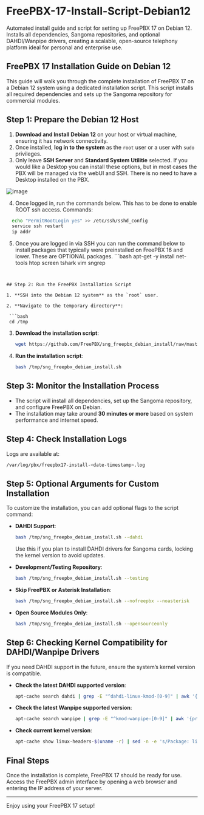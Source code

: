 # FreePBX-17-Install-Script-Debian12
Automated install guide and script for setting up FreePBX 17 on Debian 12. Installs all dependencies, Sangoma repositories, and optional DAHDI/Wanpipe drivers, creating a scalable, open-source telephony platform ideal for personal and enterprise use.

## FreePBX 17 Installation Guide on Debian 12

This guide will walk you through the complete installation of FreePBX 17 on a Debian 12 system using a dedicated installation script. This script installs all required dependencies and sets up the Sangoma repository for commercial modules.

## Step 1: Prepare the Debian 12 Host

1. **Download and Install Debian 12** on your host or virtual machine, ensuring it has network connectivity.
2. Once installed, **log in to the system** as the `root` user or a user with `sudo` privileges.
3. Only leave **SSH Server** and **Standard System Utilitie** selected. If you would like a Desktop you can install these options, but in most cases the PBX will be managed via the webUI and SSH. There is no need to have a Desktop installed on the PBX.


 ![image](https://github.com/user-attachments/assets/055e24c1-fffe-4392-a196-c900434e9534)

   
4. Once logged in, run the commands below. This has to be done to enable ROOT ssh access. 
Commands:
  ```bash
    echo "PermitRootLogin yes" >> /etc/ssh/sshd_config
    service ssh restart
    ip addr
 ```
 5.  Once you are logged in via SSH you can run the command below to install packages that typically were preinstalled on FreePBX 16 and lower. These are OPTIONAL packages.
    ```bash
     apt-get -y install net-tools htop screen tshark vim sngrep
  ```


## Step 2: Run the FreePBX Installation Script

1. **SSH into the Debian 12 system** as the `root` user.

2. **Navigate to the temporary directory**:

   ```bash
   cd /tmp
   ```

3. **Download the installation script**:
   ```bash
   wget https://github.com/FreePBX/sng_freepbx_debian_install/raw/master/sng_freepbx_debian_install.sh -O /tmp/sng_freepbx_debian_install.sh
   ```

4. **Run the installation script**:
   ```bash
   bash /tmp/sng_freepbx_debian_install.sh
   ```

## Step 3: Monitor the Installation Process

- The script will install all dependencies, set up the Sangoma repository, and configure FreePBX on Debian.
- The installation may take around **30 minutes or more** based on system performance and internet speed.

## Step 4: Check Installation Logs

Logs are available at:
```bash
/var/log/pbx/freepbx17-install-<date-timestamp>.log
```

## Step 5: Optional Arguments for Custom Installation

To customize the installation, you can add optional flags to the script command:

- **DAHDI Support**:
   ```bash
   bash /tmp/sng_freepbx_debian_install.sh --dahdi
   ```
   Use this if you plan to install DAHDI drivers for Sangoma cards, locking the kernel version to avoid updates.

- **Development/Testing Repository**:
   ```bash
   bash /tmp/sng_freepbx_debian_install.sh --testing
   ```

- **Skip FreePBX or Asterisk Installation**:
   ```bash
   bash /tmp/sng_freepbx_debian_install.sh --nofreepbx --noasterisk
   ```

- **Open Source Modules Only**:
   ```bash
   bash /tmp/sng_freepbx_debian_install.sh --opensourceonly
   ```

## Step 6: Checking Kernel Compatibility for DAHDI/Wanpipe Drivers

If you need DAHDI support in the future, ensure the system’s kernel version is compatible.

- **Check the latest DAHDI supported version**:
   ```bash
   apt-cache search dahdi | grep -E "^dahdi-linux-kmod-[0-9]" | awk '{print $1}' | awk -F'-' '{print $4"-"$5}' | sort -n | tail -1
   ```

- **Check the latest Wanpipe supported version**:
   ```bash
   apt-cache search wanpipe | grep -E "^kmod-wanpipe-[0-9]" | awk '{print $1}' | awk -F'-' '{print $3"-"$4}' | sort -n | tail -1
   ```

- **Check current kernel version**:
   ```bash
   apt-cache show linux-headers-$(uname -r) | sed -n -e 's/Package: linux-headers-\([[:digit:].-]*\).*/\1/' -e 's/-\$//p'
   ```

## Final Steps

Once the installation is complete, FreePBX 17 should be ready for use. Access the FreePBX admin interface by opening a web browser and entering the IP address of your server.

--- 

Enjoy using your FreePBX 17 setup!
```
